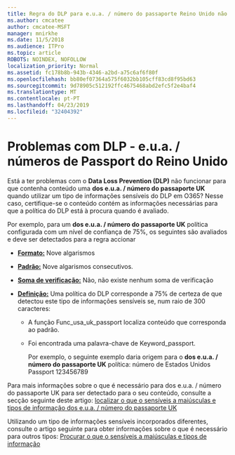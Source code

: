 ```yaml
---
title: Regra do DLP para e.u.a. / número do passaporte Reino Unido não funcionar
ms.author: cmcatee
author: cmcatee-MSFT
manager: mnirkhe
ms.date: 11/5/2018
ms.audience: ITPro
ms.topic: article
ROBOTS: NOINDEX, NOFOLLOW
localization_priority: Normal
ms.assetid: fc178b8b-943b-4346-a2bd-a75c6af6f80f
ms.openlocfilehash: bb80ef07364a575f6032bb105cff83cd8f95bd63
ms.sourcegitcommit: 9d78905c512192ffc4675468abd2efc5f2e4baf4
ms.translationtype: MT
ms.contentlocale: pt-PT
ms.lasthandoff: 04/23/2019
ms.locfileid: "32404392"
---
```

# <a name="problems-with-dlp---usuk-passport-numbers"></a>Problemas com DLP - e.u.a. / números de Passport do Reino Unido

Está a ter problemas com o **Data Loss Prevention (DLP)** não funcionar para que contenha conteúdo uma **dos e.u.a. / número do passaporte UK** quando utilizar um tipo de informações sensíveis do DLP em O365? Nesse caso, certifique-se o conteúdo contém as informações necessárias para que a política do DLP está à procura quando é avaliado. 
  
Por exemplo, para um **dos e.u.a. / número do passaporte UK** política configurada com um nível de confiança de 75%, os seguintes são avaliados e deve ser detectados para a regra accionar 
  
- **[Formato:](https://docs.microsoft.com/office365/securitycompliance/what-the-sensitive-information-types-look-for#format-77)** Nove algarismos 
    
- **[Padrão:](https://docs.microsoft.com/office365/securitycompliance/what-the-sensitive-information-types-look-for#pattern-77)** Nove algarismos consecutivos. 
    
- **[Soma de verificação:](https://docs.microsoft.com/office365/securitycompliance/what-the-sensitive-information-types-look-for#checksum-76)** Não, não existe nenhum soma de verificação 
    
- **[Definição:](https://docs.microsoft.com/office365/securitycompliance/what-the-sensitive-information-types-look-for#definition-77)** Uma política do DLP corresponde a 75% de certeza de que detectou este tipo de informações sensíveis se, num raio de 300 caracteres: 
    
  - A função Func_usa_uk_passport localiza conteúdo que corresponda ao padrão.
    
  - Foi encontrada uma palavra-chave de Keyword_passport.
    
    Por exemplo, o seguinte exemplo daria origem para o **dos e.u.a. / número do passaporte UK** política: número de Estados Unidos Passport 123456789 
    
Para mais informações sobre o que é necessário para dos e.u.a. / número do passaporte UK para ser detectado para o seu conteúdo, consulte a secção seguinte deste artigo: [localizar o que o sensíveis a maiúsculas e tipos de informação dos e.u.a. / número do passaporte UK](https://docs.microsoft.com/office365/securitycompliance/what-the-sensitive-information-types-look-for#us--uk-passport-number)
  
Utilizando um tipo de informações sensíveis incorporados diferentes, consulte o artigo seguinte para obter informações sobre o que é necessário para outros tipos: [Procurar o que o sensíveis a maiúsculas e tipos de informação](https://docs.microsoft.com/office365/securitycompliance/what-the-sensitive-information-types-look-for)
  

